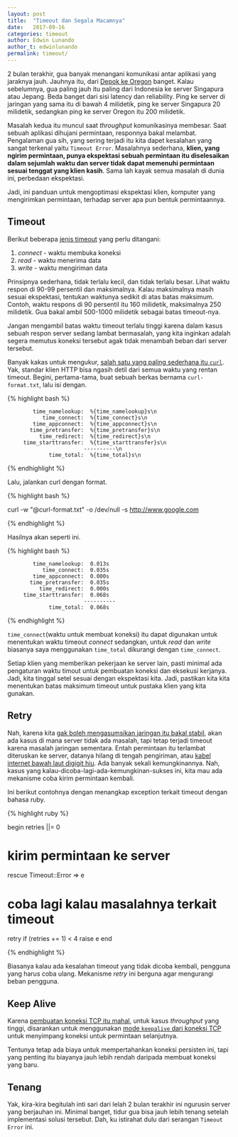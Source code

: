 ```yaml
---
layout: post
title:  "Timeout dan Segala Macamnya"
date:   2017-09-16
categories: timeout
author: Edwin Lunando
author_t: edwinlunando
permalink: timeout/
---
```


2 bulan terakhir, gua banyak menangani komunikasi antar aplikasi yang jaraknya jauh. Jauhnya itu, dari [Depok ke Oregon][0] banget. Kalau sebelumnya, gua paling jauh itu paling dari Indonesia ke server Singapura atau Jepang. Beda banget dari sisi latency dan reliability. Ping ke server di jaringan yang sama itu di bawah 4 milidetik, ping ke server Singapura 20 milidetik, sedangkan ping ke server Oregon itu 200 milidetik.

Masalah kedua itu muncul saat *throughput* komunikasinya membesar. Saat sebuah aplikasi dihujani permintaan, responnya bakal melambat. Pengalaman gua sih, yang sering terjadi itu kita dapet kesalahan yang sangat terkenal yaitu `Timeout Error`. Masalahnya sederhana, **klien, yang ngirim permintaan, punya ekspektasi sebuah permintaan itu diselesaikan dalam sejumlah waktu dan server tidak dapat memenuhi permintaan sesuai tenggat yang klien kasih**. Sama lah kayak semua masalah di dunia ini, perbedaan ekspektasi.

Jadi, ini panduan untuk mengoptimasi ekspektasi klien, komputer yang mengirimkan permintaan, terhadap server apa pun bentuk permintaannya.

## Timeout

Berikut beberapa [jenis timeout][1] yang perlu ditangani:

1. *connect* - waktu membuka koneksi
1. *read* - waktu menerima data
1. *write* - waktu mengiriman data

Prinsipnya sederhana, tidak terlalu kecil, dan tidak terlalu besar. Lihat waktu respon di 90-99 persentil dan maksimalnya. Kalau maksimalnya masih sesuai ekspektasi, tentukan waktunya sedikit di atas batas maksimum. Contoh, waktu respons di 90 persentil itu 160 milidetik, maksimalnya 250 milidetik. Gua bakal ambil 500-1000 milidetik sebagai batas timeout-nya.

Jangan mengambil batas waktu timeout terlalu tinggi karena dalam kasus sebuah respon server sedang lambat bermasalah, yang kita inginkan adalah segera memutus koneksi tersebut agak tidak menambah beban dari server tersebut.

Banyak kakas untuk mengukur, [salah satu yang paling sederhana itu `curl`][2]. Yak, standar klien HTTP bisa ngasih detil dari semua waktu yang rentan timeout. Begini, pertama-tama, buat sebuah berkas bernama `curl-format.txt`, lalu isi dengan.

{% highlight bash %}

            time_namelookup:  %{time_namelookup}s\n
               time_connect:  %{time_connect}s\n
            time_appconnect:  %{time_appconnect}s\n
           time_pretransfer:  %{time_pretransfer}s\n
              time_redirect:  %{time_redirect}s\n
         time_starttransfer:  %{time_starttransfer}s\n
                            ----------\n
                 time_total:  %{time_total}s\n

{% endhighlight %}

Lalu, jalankan curl dengan format.

{% highlight bash %}

curl -w "@curl-format.txt" -o /dev/null -s http://www.google.com

{% endhighlight %}

Hasilnya akan seperti ini.

{% highlight bash %}

            time_namelookup:  0.013s
               time_connect:  0.035s
            time_appconnect:  0.000s
           time_pretransfer:  0.035s
              time_redirect:  0.000s
         time_starttransfer:  0.068s
                            ----------
                 time_total:  0.068s

{% endhighlight %}

`time_connect`(waktu untuk membuat koneksi) itu dapat digunakan untuk menentukan waktu timeout *connect* sedangkan, untuk *read* dan *write* biasanya saya menggunakan `time_total` dikurangi dengan `time_connect`.

Setiap klien yang memberikan pekerjaan ke server lain, pasti minimal ada pengaturan waktu timout untuk pembuatan koneksi dan eksekusi kerjanya. Jadi, kita tinggal setel sesuai dengan ekspektasi kita. Jadi, pastikan kita kita menentukan batas maksimum timeout untuk pustaka klien yang kita gunakan.

## Retry

Nah, karena kita [gak boleh mengasumsikan jaringan itu bakal stabil][3], akan ada kasus di mana server tidak ada masalah, tapi tetap terjadi timeout karena masalah jaringan sementara. Entah permintaan itu terlambat diteruskan ke server, datanya hilang di tengah pengiriman, atau [kabel internet bawah laut digigit hiu][6]. Ada banyak sekali kemungkinannya. Nah, kasus yang kalau-dicoba-lagi-ada-kemungkinan-sukses ini, kita mau ada mekanisme coba kirim permintaan kembali.

Ini berikut contohnya dengan menangkap exception terkait timeout dengan bahasa ruby.

{% highlight ruby %}

begin
  retries ||= 0
  # kirim permintaan ke server
rescue Timeout::Error => e
  # coba lagi kalau masalahnya terkait timeout
  retry if (retries += 1) < 4
  raise e
end

{% endhighlight %}

Biasanya kalau ada kesalahan timeout yang tidak dicoba kembali, pengguna yang harus coba ulang. Mekanisme *retry* ini berguna agar mengurangi beban pengguna.

## Keep Alive

Karena [pembuatan koneksi TCP itu mahal][4], untuk kasus *throughput* yang tinggi, disarankan untuk menggunakan [mode `keepalive` dari koneksi TCP][5] untuk menyimpang koneksi untuk permintaan selanjutnya.

Tentunya tetap ada biaya untuk mempertahankan koneksi persisten ini, tapi yang penting itu biayanya jauh lebih rendah daripada membuat koneksi yang baru.

## Tenang

Yak, kira-kira begitulah inti sari dari lelah 2 bulan terakhir ini ngurusin server yang berjauhan ini. Minimal banget, tidur gua bisa jauh lebih tenang setelah implementasi solusi tersebut. Dah, ku istirahat dulu dari serangan `Timeout Error` ini.

[0]: https://www.google.co.id/search?q=depok+to+oregon+distance&oq=depok+to+oregon+distance
[1]: https://github.com/ankane/the-ultimate-guide-to-ruby-timeouts
[2]: https://blog.josephscott.org/2011/10/14/timing-details-with-curl/
[3]: https://en.wikipedia.org/wiki/Fallacies_of_distributed_computing
[4]: https://stackoverflow.com/questions/31378403/how-much-data-it-cost-to-set-up-a-tcp-connection
[5]: http://ltxfaq.custhelp.com/app/answers/detail/a_id/1512/~/tcp-keepalives-explained
[6]: https://www.wired.com/2014/08/shark_cable/
